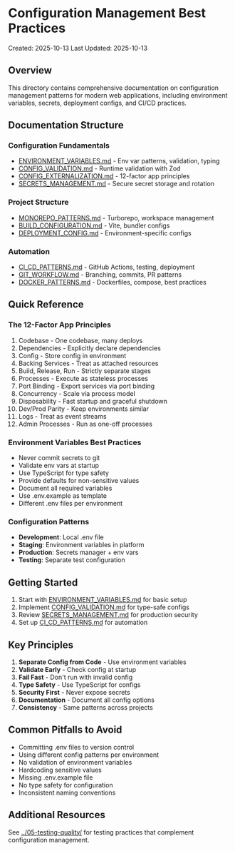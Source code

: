 # Configuration Management Best Practices

Created: 2025-10-13
Last Updated: 2025-10-13

## Overview

This directory contains comprehensive documentation on configuration management patterns for modern web applications, including environment variables, secrets, deployment configs, and CI/CD practices.

## Documentation Structure

### Configuration Fundamentals

- [ENVIRONMENT_VARIABLES.md](./ENVIRONMENT_VARIABLES.md) - Env var patterns, validation, typing
- [CONFIG_VALIDATION.md](./CONFIG_VALIDATION.md) - Runtime validation with Zod
- [CONFIG_EXTERNALIZATION.md](./CONFIG_EXTERNALIZATION.md) - 12-factor app principles
- [SECRETS_MANAGEMENT.md](./SECRETS_MANAGEMENT.md) - Secure secret storage and rotation

### Project Structure

- [MONOREPO_PATTERNS.md](./MONOREPO_PATTERNS.md) - Turborepo, workspace management
- [BUILD_CONFIGURATION.md](./BUILD_CONFIGURATION.md) - Vite, bundler configs
- [DEPLOYMENT_CONFIG.md](./DEPLOYMENT_CONFIG.md) - Environment-specific configs

### Automation

- [CI_CD_PATTERNS.md](./CI_CD_PATTERNS.md) - GitHub Actions, testing, deployment
- [GIT_WORKFLOW.md](./GIT_WORKFLOW.md) - Branching, commits, PR patterns
- [DOCKER_PATTERNS.md](./DOCKER_PATTERNS.md) - Dockerfiles, compose, best practices

## Quick Reference

### The 12-Factor App Principles
1. Codebase - One codebase, many deploys
2. Dependencies - Explicitly declare dependencies
3. Config - Store config in environment
4. Backing Services - Treat as attached resources
5. Build, Release, Run - Strictly separate stages
6. Processes - Execute as stateless processes
7. Port Binding - Export services via port binding
8. Concurrency - Scale via process model
9. Disposability - Fast startup and graceful shutdown
10. Dev/Prod Parity - Keep environments similar
11. Logs - Treat as event streams
12. Admin Processes - Run as one-off processes

### Environment Variables Best Practices
- Never commit secrets to git
- Validate env vars at startup
- Use TypeScript for type safety
- Provide defaults for non-sensitive values
- Document all required variables
- Use .env.example as template
- Different .env files per environment

### Configuration Patterns
- **Development**: Local .env file
- **Staging**: Environment variables in platform
- **Production**: Secrets manager + env vars
- **Testing**: Separate test configuration

## Getting Started

1. Start with [ENVIRONMENT_VARIABLES.md](./ENVIRONMENT_VARIABLES.md) for basic setup
2. Implement [CONFIG_VALIDATION.md](./CONFIG_VALIDATION.md) for type-safe configs
3. Review [SECRETS_MANAGEMENT.md](./SECRETS_MANAGEMENT.md) for production security
4. Set up [CI_CD_PATTERNS.md](./CI_CD_PATTERNS.md) for automation

## Key Principles

1. **Separate Config from Code** - Use environment variables
2. **Validate Early** - Check config at startup
3. **Fail Fast** - Don't run with invalid config
4. **Type Safety** - Use TypeScript for configs
5. **Security First** - Never expose secrets
6. **Documentation** - Document all config options
7. **Consistency** - Same patterns across projects

## Common Pitfalls to Avoid

- Committing .env files to version control
- Using different config patterns per environment
- No validation of environment variables
- Hardcoding sensitive values
- Missing .env.example file
- No type safety for configuration
- Inconsistent naming conventions

## Additional Resources

See [../05-testing-quality/](../05-testing-quality/) for testing practices that complement configuration management.
